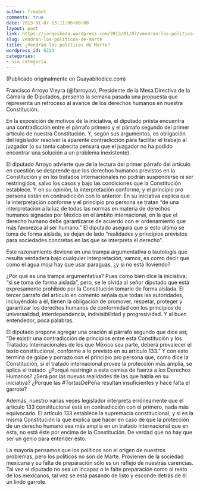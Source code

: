 ```yaml
---
author: freebot
comments: true
date: 2013-01-07 13:11:06+00:00
layout: post
link: https://jorgeikeda.wordpress.com/2013/01/07/vendran-los-politicos-de-marte/
slug: vendran-los-politicos-de-marte
title: ¿Vendrán los políticos de Marte?
wordpress_id: 6223
categories:
- Sin categoría
---
```


(Publicado originalmente en Guayabitodice.com)

Francisco Arroyo Vieyra (@farroyov), Presidente de la Mesa Directiva de la Cámara de Diputados, presentó la semana pasada una propuesta que representa un retroceso al avance de los derechos humanos en nuestra Constitución.

En la exposición de motivos de la iniciativa, el diputado priista encuentra una contradicción entre el párrafo primero y el párrafo segundo del primer artículo de nuestra Constitución. Y, según sus argumentos, es obligación del legislador resolver la aparente contradicción para facilitar el trabajo al juzgador (o su tonta cabecita pensará que el juzgador no ha podido encontrar una solución a un problema inexistente).

El diputado Arroyo advierte que de la lectura del primer párrafo del artículo en cuestión se desprende que los derechos humanos previstos en la Constitución y en los tratados internacionales no podrán suspenderse ni ser restringidos, salvo los casos y bajo las condiciones que la Constitución establece. Y en su opinión, la interpretación conforme, y el principio pro persona están en contradicción con lo anterior. En su iniciativa explica que la interpretación conforme y el principio pro persona se tratan “de una interpretación a la luz de todas las normas en materia de derechos humanos signadas por México en el ámbito internacional, en la que el derecho humano debe garantizarse de acuerdo con el ordenamiento que más favorezca al ser humano.” El diputado asegura que si esto último se toma de forma aislada, se dejan de lado “realidades y principios previstos para sociedades concretas en las que se interpreta el derecho”.

Este razonamiento deviene en una trampa argumentativa o tautología que resulta verdadera bajo cualquier interpretación, vamos, es como decir que como el agua moja hay que usar paraguas, ¿y si no está lloviendo?

¿Por qué es una trampa argumentativa? Pues como bien dice la iniciativa; “si se toma de forma aislada”, pero, se le olvida al señor diputado que está expresamente prohibido por la Constitución tomarlo de forma aislada. El tercer párrafo del artículo en comento señala que todas las autoridades, incluyéndolo a él, tienen la obligación de promover, respetar, proteger y garantizar los derechos humanos de conformidad con los principios de universalidad, interdependencia, indivisibilidad y progresividad. Y al buen entendedor, poca palabras.

El diputado propone agregar una oración al párrafo segundo que dice así; “De existir una contradicción de principios entre esta Constitución y los Tratados Internacionales de los que México sea parte, deberá prevalecer el texto constitucional, conforme a lo previsto en su artículo 133.” Y con esto termina de golpe y porrazo con el principio pro persona que, como dice la Constitución, si el tratado internacional provee la protección más amplia, se aplica el tratado. ¿Porqué restringir a esta camisa de fuerza a los Derechos Humanos? ¿Será por las nuevas realidades de las que habla en su iniciativa? ¿Porque las #TortasDePeña resultan insuficientes y hace falta el garrote?

Además, nuestro varias veces legislador interpreta erróneamente que el artículo 133 constitucional está en contradicción con el primero, nada más equivocado. El artículo 133 establece la supremacía constitucional, y si es la misma Constitución la que explica qué hacer en caso de que la protección de un derecho humano sea más amplia en un tratado internacional que en ésta, no está éste por encima de la Constitución. De verdad que no hay que ser un genio para entender esto.

La mayoría pensamos que los políticos son el origen de nuestros problemas, pero los políticos no son de Marte. Provienen de la sociedad mexicana y su falta de preparación sólo es un reflejo de nuestras carencias. Tal vez el diputado no sea un incapaz o le falte  preparación como al resto de los mexicanos, tal vez se está pasando de listo y esconde detrás de él un lindo garrote.
